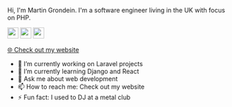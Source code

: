 <p>Hi, I'm Martin Grondein. I'm a software engineer living in the UK with focus on PHP.</p>
<p><a href="https://www.twitter.com/martingrondein"><img src="https://img.shields.io/badge/twitter-%231DA1F2.svg?&style=for-the-badge&logo=twitter&logoColor=white" height=25></a> <a href="https://www.linkedin.com/in/martingrondein"><img src="https://img.shields.io/badge/linkedin-%230077B5.svg?&style=for-the-badge&logo=linkedin&logoColor=white" height=25></a> <a href="https://www.instagram.com/martingrondein/"><img src="https://img.shields.io/badge/instagram-%23E4405F.svg?&style=for-the-badge&logo=instagram&logoColor=white" height=25></a> </p>
<p><a href="https://www.martingrondein.co.za">🌐 Check out my website</a></p>

- 🔭 I’m currently working on Laravel projects
- 🌱 I’m currently learning Django and React
- 💬 Ask me about web development
- 📫 How to reach me: Check out my website
- ⚡ Fun fact: I used to DJ at a metal club
